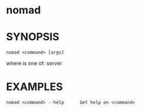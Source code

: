 
nomad
=====

# SYNOPSIS

    nomad <command> [args]

where <command> is one of: server

# EXAMPLES

    nomad <command> --help      Get help on <command>
